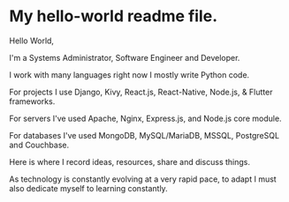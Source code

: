 # My hello-world readme file.

Hello World,

I'm a Systems Administrator, Software Engineer and Developer.

I work with many languages right now I mostly write Python code.

For projects I use Django, Kivy, React.js, React-Native, Node.js, & Flutter frameworks.

For servers I've used Apache, Nginx, Express.js, and Node.js core module.

For databases I've used MongoDB, MySQL/MariaDB, MSSQL, PostgreSQL and Couchbase. 

Here is where I record ideas, resources, share and discuss things. 

As technology is constantly evolving at a very rapid pace, 
to adapt I must also dedicate myself to learning constantly.
